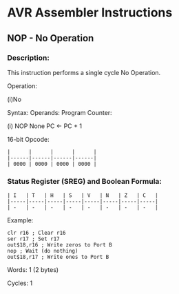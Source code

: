 AVR Assembler Instructions
==========================

NOP - No Operation
------------------

### <a href="" id="N179C3"></a> Description:

This instruction performs a single cycle No Operation.

Operation:

(i)No

Syntax: Operands: Program Counter:

(i) NOP None PC ← PC + 1

16-bit Opcode:

```
|      |      |      |      |
|------|------|------|------|
| 0000 | 0000 | 0000 | 0000 |
```
### <a href="" id="N179F6"></a> Status Register (SREG) and Boolean Formula:

```
| I   | T   | H   | S   | V   | N   | Z   | C   |
|-----|-----|-----|-----|-----|-----|-----|-----|
| -   | -   | -   | -   | -   | -   | -   | -   |
```
Example:

``` programlisting
clr r16 ; Clear r16
ser r17 ; Set r17
out$18,r16 ; Write zeros to Port B
nop ; Wait (do nothing)
out$18,r17 ; Write ones to Port B
```

Words: 1 (2 bytes)

Cycles: 1
